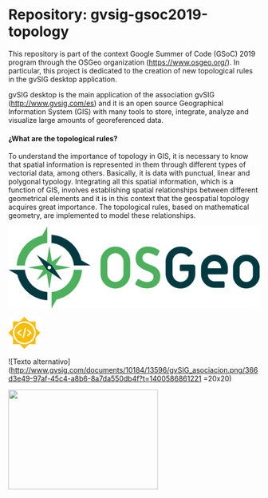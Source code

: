 # Repository: gvsig-gsoc2019-topology

This repository is part of the context Google Summer of Code (GSoC) 2019 program through the OSGeo organization (https://www.osgeo.org/). In particular, this project is dedicated to the creation of new topological rules in the gvSIG desktop application.

gvSIG desktop is the main application of the association gvSIG (http://www.gvsig.com/es) and it is an open source Geographical Information System (GIS) with many tools to store, integrate, analyze and visualize large amounts of georeferenced data.

#### ¿What are the topological rules?

To understand the importance of topology in GIS, it is necessary to know that spatial information is represented in them through different types of vectorial data, among others. Basically, it is data with punctual, linear and polygonal typology. Integrating all this spatial information, which is a function of GIS, involves establishing spatial relationships between different geometrical elements and it is in this context that the geospatial topology acquires great importance. The topological rules, based on mathematical geometry, are implemented to model these relationships.


![Texto alternativo](https://github.com/hecnita/gvsig-gsoc2019-topology/blob/master/logos/logo-osgeo.svg)

![Texto alternativo](https://github.com/hecnita/gvsig-gsoc2019-topology/blob/master/logos/summer-of-code-logo.svg)

![Texto alternativo](http://www.gvsig.com/documents/10184/13596/gvSIG_asociacion.png/366d3e49-97af-45c4-a8b6-8a7da550db4f?t=1400586861221 =20x20)

<img src="http://www.gvsig.com/documents/10184/13596/gvSIG_asociacion.png/366d3e49-97af-45c4-a8b6-8a7da550db4f?t=1400586861221" width="300" height="200" />

